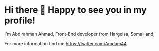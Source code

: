 # Hi there 👋 Happy to see you in my profile!
I'm Abdirahman Ahmad, Front-End developer from Hargeisa, Somaliland,

For more information find me:https://twitter.com/Amdam44
